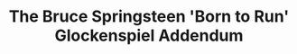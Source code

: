 ---
ee_id: '5'
site: '1'
type: '2'
long_id: 2006-008 The Bruce Springsteen 'Born to Run' Glockenspiel Addendum (Performance)
url: 2006-008-the-bruce-springsteen-born-to-run-glockenspiel-addendum
title: The Bruce Springsteen 'Born to Run' Glockenspiel Addendum
year: '2006'
medium: Performance for solo glockenspiel and optional electronics
commission:
add_credit:
dims:
pitch: "​Live performances of The Bruce Springsteen Glockenspiel Addendum."
ps: '<p>Above: performance of the complete 43 minute The Bruce Springsteen Born to
  Run Glockenspiel Addendum @ Light Industry in Brooklyn (original ‘blog’ invite <a
  href="http://www.coryarcangel.com/news/2008/07/content-producer-new-york-august-5-8pm/">here</a>).'
live_url:
related:
youtube: https://www.youtube.com/playlist?list=PLIVciZ6unaZT0iTIRgMD397O33Mgueva5
imgs: glockenspiel-2006-008-light-industry-performance-view-1-database-DC.jpg
subheading: "(Performance)"
year2: '2009'
download:
add_credits:
related_code:
layout: things-i-made
---